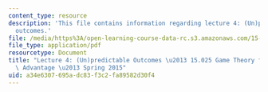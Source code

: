 ```yaml
---
content_type: resource
description: 'This file contains information regarding lecture 4: (Un)predictable
  outcomes.'
file: /media/https%3A/open-learning-course-data-rc.s3.amazonaws.com/15-025-game-theory-for-strategic-advantage-spring-2015/a34e6307695adc83f3c2fa89582d30f4_MIT15_025S15_Lec_4.pdf
file_type: application/pdf
resourcetype: Document
title: "Lecture 4: (Un)predictable Outcomes \u2013 15.025 Game Theory for Strategic\
  \ Advantage \u2013 Spring 2015"
uid: a34e6307-695a-dc83-f3c2-fa89582d30f4
---
```

